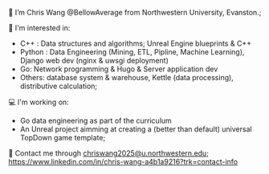 👋 I’m Chris Wang @BellowAverage from Northwestern University, Evanston.;

🌱 I'm interested in:
-   C++ : Data structures and algorithms; Unreal Engine blueprints & C++
-   Python : Data Engineering (Mining, ETL, Pipline, Machine Learning), Django web dev (nginx & uwsgi deployment)
-   Go: Network programming & Hugo & Server application dev
-   Others: database system & warehouse, Kettle (data processing), distributive calculation;

💻 I'm working on:
-   Go data engineering as part of the curriculum
-   An Unreal project aimming at creating a (better than default) universal TopDown game template;

📧 Contact me through chriswang2025@u.northwestern.edu;
https://www.linkedin.com/in/chris-wang-a4b1a9216?trk=contact-info
